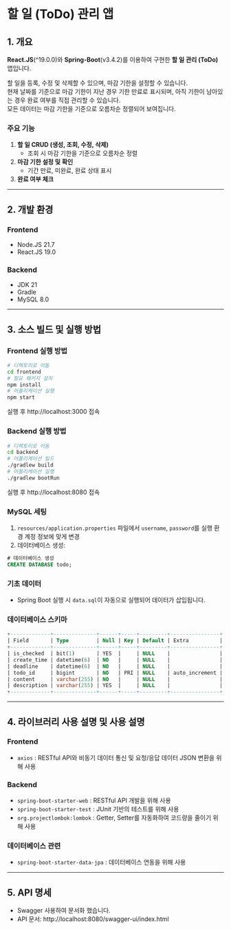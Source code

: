 # 할 일 (ToDo) 관리 앱

## 1. 개요
**React.JS**(^19.0.0)와 **Spring-Boot**(v3.4.2)를 이용하여 구현한 **할 일 관리 (ToDo)** 앱입니다.

할 일을 등록, 수정 및 삭제할 수 있으며, 마감 기한을 설정할 수 있습니다.  
현재 날짜를 기준으로 마감 기한이 지난 경우 기한 만료로 표시되며, 아직 기한이 남아있는 경우 완료 여부를 직접 관리할 수 있습니다.  
모든 데이터는 마감 기한을 기준으로 오름차순 정렬되어 보여집니다.

### 주요 기능
1. **할 일 CRUD (생성, 조회, 수정, 삭제)**
   - 조회 시 마감 기한을 기준으로 오름차순 정렬
2. **마감 기한 설정 및 확인**
   - 기간 만료, 미완료, 완료 상태 표시
3. **완료 여부 체크**

---

## 2. 개발 환경

### Frontend
- Node.JS 21.7
- React.JS 19.0

### Backend
- JDK 21
- Gradle
- MySQL 8.0

---

## 3. 소스 빌드 및 실행 방법

### Frontend 실행 방법
```bash
# 디렉토리로 이동  
cd frontend
# 필요 패키지 설치
npm install
# 어플리케이션 실행
npm start
```
실행 후 http://localhost:3000 접속  

### Backend 실행 방법
```bash
# 디렉토리로 이동
cd backend
# 어플리케이션 빌드
./gradlew build
# 어플리케이션 실행
./gradlew bootRun
```
실행 후 http://localhost:8080 접속  

### MySQL 세팅
1. `resources/application.properties` 파일에서 `username`, `password`를 실행 환경 계정 정보에 맞게 변경  
2. 데이터베이스 생성:
```sql
# 데이터베이스 생성
CREATE DATABASE todo;
```

### 기초 데이터
- Spring Boot 실행 시 `data.sql`이 자동으로 실행되어 데이터가 삽입됩니다.

### 데이터베이스 스키마
```sql
+-------------+--------------+------+-----+---------+----------------+
| Field       | Type         | Null | Key | Default | Extra          |
+-------------+--------------+------+-----+---------+----------------+
| is_checked  | bit(1)       | YES  |     | NULL    |                |
| create_time | datetime(6)  | NO   |     | NULL    |                |
| deadline    | datetime(6)  | NO   |     | NULL    |                |
| todo_id     | bigint       | NO   | PRI | NULL    | auto_increment |
| content     | varchar(255) | NO   |     | NULL    |                |
| description | varchar(255) | YES  |     | NULL    |                |
+-------------+--------------+------+-----+---------+----------------+
```

---

## 4. 라이브러리 사용 설명 및 사용 설명

### Frontend
- `axios` : RESTful API와 비동기 데이터 통신 및 요청/응답 데이터 JSON 변환을 위해 사용  

### Backend
- `spring-boot-starter-web` : RESTful API 개발을 위해 사용  
- `spring-boot-starter-test` : JUnit 기반의 테스트를 위해 사용  
- `org.projectlombok:lombok` : Getter, Setter를 자동화하여 코드량을 줄이기 위해 사용  

### 데이터베이스 관련
- `spring-boot-starter-data-jpa` : 데이터베이스 연동을 위해 사용  

---

## 5. API 명세
- Swagger 사용하여 문서화 했습니다.
- API 문서: http://localhost:8080/swagger-ui/index.html

